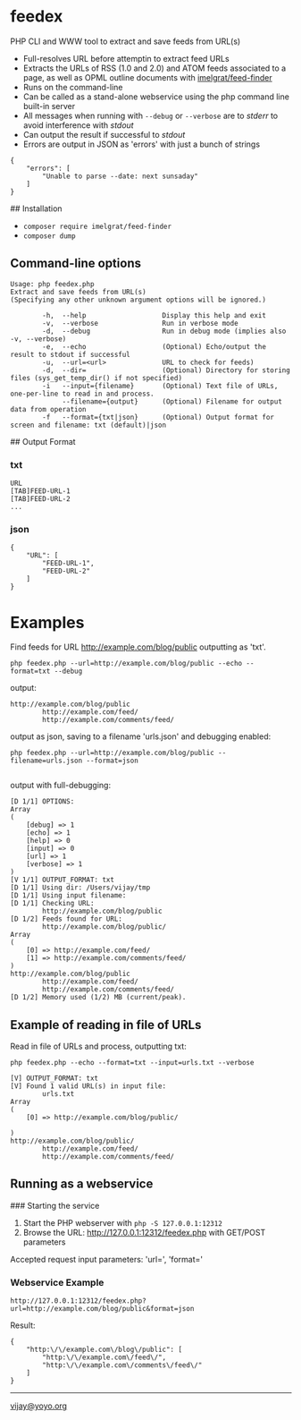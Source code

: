 # feedex

PHP CLI and WWW tool to extract and save feeds from URL(s)

- Full-resolves URL before attemptin to extract feed URLs
- Extracts the URLs of RSS (1.0 and 2.0) and ATOM feeds associated to a page, as well as OPML outline documents with [imelgrat/feed-finder](https://github.com/imelgrat/feed-finder)
- Runs on the command-line
- Can be called as a stand-alone webservice using the php command line built-in server
- All messages when running with `--debug` or `--verbose` are to *stderr* to avoid interference with *stdout*
- Can output the result if successful to *stdout*
- Errors are output in JSON as 'errors' with just a bunch of strings

```
{
    "errors": [
        "Unable to parse --date: next sunsaday"
    ]
}
```

## Installation

- `composer require imelgrat/feed-finder`
- `composer dump`

## Command-line options

```
Usage: php feedex.php
Extract and save feeds from URL(s)
(Specifying any other unknown argument options will be ignored.)

        -h,  --help                   Display this help and exit
        -v,  --verbose                Run in verbose mode
        -d,  --debug                  Run in debug mode (implies also -v, --verbose)
        -e,  --echo                   (Optional) Echo/output the result to stdout if successful
        -u,  --url=<url>              URL to check for feeds)
        -d,  --dir=                   (Optional) Directory for storing files (sys_get_temp_dir() if not specified)
        -i   --input={filename}       (Optional) Text file of URLs, one-per-line to read in and process.
             --filename={output}      (Optional) Filename for output data from operation
        -f   --format={txt|json}      (Optional) Output format for screen and filename: txt (default)|json
```

## Output Format

### txt

```
URL
[TAB]FEED-URL-1
[TAB]FEED-URL-2
...
```

### json

```
{
    "URL": [
        "FEED-URL-1",
        "FEED-URL-2"
    ]
}
```

# Examples

Find feeds for URL http://example.com/blog/public outputting as 'txt'.

`php feedex.php --url=http://example.com/blog/public --echo --format=txt --debug`

output:

```
http://example.com/blog/public
        http://example.com/feed/
        http://example.com/comments/feed/
```

output as json, saving to a filename 'urls.json' and debugging enabled:

`php feedex.php --url=http://example.com/blog/public --filename=urls.json --format=json`

```

```

output with full-debugging:

```
[D 1/1] OPTIONS:
Array
(
    [debug] => 1
    [echo] => 1
    [help] => 0
    [input] => 0
    [url] => 1
    [verbose] => 1
)
[V 1/1] OUTPUT_FORMAT: txt
[D 1/1] Using dir: /Users/vijay/tmp
[D 1/1] Using input filename:
[D 1/1] Checking URL:
        http://example.com/blog/public
[D 1/2] Feeds found for URL:
        http://example.com/blog/public/
Array
(
    [0] => http://example.com/feed/
    [1] => http://example.com/comments/feed/
)
http://example.com/blog/public
        http://example.com/feed/
        http://example.com/comments/feed/
[D 1/2] Memory used (1/2) MB (current/peak).
```


## Example of reading in file of URLs

Read in file of URLs and process, outputting txt:

`php feedex.php --echo --format=txt --input=urls.txt --verbose`

```
[V] OUTPUT_FORMAT: txt
[V] Found 1 valid URL(s) in input file:
        urls.txt
Array
(
    [0] => http://example.com/blog/public/

)
http://example.com/blog/public/
        http://example.com/feed/
        http://example.com/comments/feed/
```

## Running as a webservice

### Starting the service

1. Start the PHP webserver with `php -S 127.0.0.1:12312`
2. Browse the URL: http://127.0.0.1:12312/feedex.php with GET/POST parameters

Accepted request input parameters: 'url=', 'format='

### Webservice Example


`http://127.0.0.1:12312/feedex.php?url=http://example.com/blog/public&format=json`

Result:

```
{
    "http:\/\/example.com\/blog\/public": [
        "http:\/\/example.com\/feed\/",
        "http:\/\/example.com\/comments\/feed\/"
    ]
}
```

----
vijay@yoyo.org
